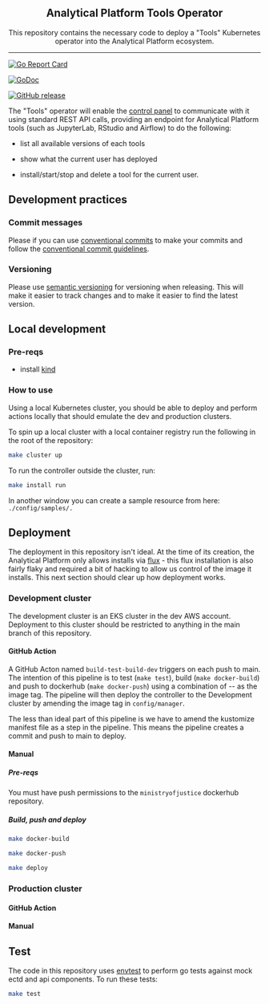 <p align="center">
  <h2 align="center">Analytical Platform Tools Operator</h2>
  <p align="center">This repository contains the necessary code to deploy a "Tools" Kubernetes operator into the Analytical Platform ecosystem.</p>
</p>

---

[![Go Report Card](https://goreportcard.com/badge/github.com/ministryofjustice/analytical-platform-tools-operator)](https://goreportcard.com/report/github.com/ministryofjustice/analytical-platform-tools-operator)

[![GoDoc](https://godoc.org/github.com/ministryofjustice/analytical-platform-tools-operator?status.svg)](https://godoc.org/github.com/ministryofjustice/analytical-platform-tools-operator)

[![GitHub release](https://img.shields.io/github/release/ministryofjustice/analytical-platform-tools-operator.svg)](https://GitHub.com/ministryofjustice/analytical-platform-tools-operator/releases/)

The "Tools" operator will enable the [control panel]() to communicate with it using standard REST API calls, providing an endpoint for Analytical Platform tools (such as JupyterLab, RStudio and Airflow) to do the following:

- list all available versions of each tools

- show what the current user has deployed

- install/start/stop and delete a tool for the current user.

## Development practices

### Commit messages

Please if you can use [conventional commits](https://conventionalcommits.org/) to make your commits and follow the [conventional commit guidelines](https://www.conventionalcommits.org/en/v1.0.0/#specification).

### Versioning

Please use [semantic versioning](https://semver.org/) for versioning when releasing. This will make it easier to track changes and to make it easier to find the latest version.

## Local development

### Pre-reqs

- install [kind](https://kind.sigs.k8s.io/docs/user/quick-start/#installation)

### How to use

Using a local Kubernetes cluster, you should be able to deploy and perform actions locally that should emulate the dev and production clusters.

To spin up a local cluster with a local container registry run the following in the root of the repository:

```bash
make cluster up
```

To run the controller outside the cluster, run:

```bash
make install run
```

In another window you can create a sample resource from here: `./config/samples/.`

## Deployment

The deployment in this repository isn't ideal. At the time of its creation, the Analytical Platform only allows installs via [flux]() - this flux installation is also fairly flaky and required a bit of hacking to allow us control of the image it installs. This next section should clear up how deployment works.

### Development cluster

The development cluster is an EKS cluster in the dev AWS account. Deployment to this cluster should be restricted to anything in the main branch of this repository.

#### GitHub Action

A GitHub Acton named `build-test-build-dev` triggers on each push to main. The intention of this pipeline is to test (`make test`), build (`make docker-build`) and push to dockerhub (`make docker-push`) using a combination of <branch>-<gitSHA>-<timestamp> as the image tag. The pipeline will then deploy the controller to the Development cluster by amending the image tag in `config/manager`.

The less than ideal part of this pipeline is we have to amend the kustomize manifest file as a step in the pipeline. This means the pipeline creates a commit and push to main to deploy.

#### Manual

##### Pre-reqs

You must have push permissions to the `ministryofjustice` dockerhub repository.

##### Build, push and deploy

```bash
make docker-build
```

```bash
make docker-push
```

```bash
make deploy
```

### Production cluster

#### GitHub Action

#### Manual

## Test

The code in this repository uses [envtest](https://book.kubebuilder.io/cronjob-tutorial/writing-tests.html) to perform go tests against mock ectd and api components. To run these tests:

```bash
make test
```
